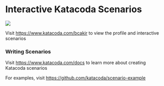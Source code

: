# Interactive Katacoda Scenarios

[![](http://shields.katacoda.com/katacoda/bcakir/count.svg)](https://www.katacoda.com/bcakir "Get your profile on Katacoda.com")

Visit https://www.katacoda.com/bcakir to view the profile and interactive scenarios

### Writing Scenarios
Visit https://www.katacoda.com/docs to learn more about creating Katacoda scenarios

For examples, visit https://github.com/katacoda/scenario-example
